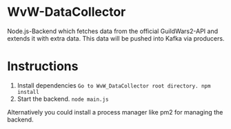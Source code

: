 # WvW-DataCollector

  Node.js-Backend which fetches data from the official GuildWars2-API and extends it with extra data.
  This data will be pushed into Kafka via producers.
  
# Instructions

  1. Install dependencies
    ```
    Go to WvW_DataCollector root directory.
    npm install  
    ```
  2. Start the backend.
    ```
    node main.js
    ```
    
  Alternatively you could install a process manager like pm2 for managing the backend.
